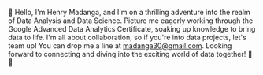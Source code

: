 👋 Hello, I'm Henry Madanga, and I'm on a thrilling adventure into the realm of Data Analysis and Data Science. Picture me eagerly working through the Google Advanced Data Analytics Certificate, soaking up knowledge to bring data to life. I'm all about collaboration, so if you're into data projects, let's team up! You can drop me a line at madanga30@gmail.com. Looking forward to connecting and diving into the exciting world of data together! 💞️🌱

<!---
mrmadanga/mrmadanga is a ✨ special ✨ repository because its `README.md` (this file) appears on your GitHub profile.
You can click the Preview link to take a look at your changes.
--->
